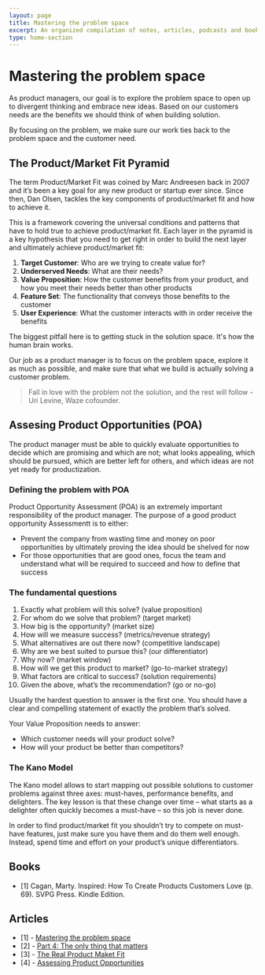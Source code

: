 ```yaml
---
layout: page
title: Mastering the problem space
excerpt: An organized compilation of notes, articles, podcasts and books.
type: home-section
---
```


# Mastering the problem space

As product managers, our goal is to explore the problem space to open up to divergent thinking and embrace new ideas. Based on our customers needs are the benefits we should think of when building solution.

By focusing on the problem, we make sure our work ties back to the problem space and the customer need.

## The Product/Market Fit Pyramid

The term Product/Market Fit was coined by Marc Andreesen back in 2007 and it’s been a key goal for any new product or startup ever since. Since then, Dan Olsen, tackles the key components of product/market fit and how to achieve it.

This is a framework covering the universal conditions and patterns that have to hold true to achieve product/market fit. Each layer in the pyramid is a key hypothesis that you need to get right in order to build the next layer and ultimately achieve product/market fit:

<!-- insert image -->

1. **Target Customer**: Who are we trying to create value for?
2. **Underserved Needs**: What are their needs?
3. **Value Proposition**: How the customer benefits from your product, and how you meet their needs better than other products
4. **Feature Set**: The functionality that conveys those benefits to the customer
5. **User Experience**: What the customer interacts with in order receive the benefits

The biggest pitfall here is to getting stuck in the solution space. It's how the human brain works.

Our job as a product manager is to focus on the problem space, explore it as much as possible, and make sure that what we build is actually solving a customer problem.

> Fall in love with the problem not the solution, and the rest will follow - Uri Levine, Waze cofounder. 

## Assesing Product Opportunities (POA)

The product manager must be able to quickly evaluate opportunities to decide which are promising and which are not; what looks appealing, which should be pursued, which are better left for others, and which ideas are not yet ready for productization.

### Defining the problem with POA

Product Opportunity Assessment (POA) is an extremely important responsibility of the product manager. The purpose of a good product opportunity Assessmentt is to either:

- Prevent the company from wasting time and money on poor opportunities by ultimately proving the idea should be shelved for now
- For those opportunities that are good ones, focus the team and understand what will be required to succeed and how to define that success

### The fundamental questions 

1. Exactly what problem will this solve? (value proposition) 
2. For whom do we solve that problem? (target market) 
3. How big is the opportunity? (market size) 
4. How will we measure success? (metrics/revenue strategy) 
5. What alternatives are out there now? (competitive landscape) 
6. Why are we best suited to pursue this? (our differentiator) 
7. Why now? (market window) 
8. How will we get this product to market? (go-to-market strategy) 
9. What factors are critical to success? (solution requirements) 
10. Given the above, what’s the recommendation? (go or no-go)

Usually the hardest question to answer is the first one. You should have a clear and compelling statement of exactly the problem that’s solved.

Your Value Proposition needs to answer: 
- Which customer needs will your product solve?
- How will your product be better than competitors?


### The Kano Model

The Kano model allows to start mapping out possible solutions to customer problems against three axes: must-haves, performance benefits, and delighters. The key lesson is that these change over time – what starts as a delighter often quickly becomes a must-have – so this job is never done.

In order to find product/market fit you shouldn’t try to compete on must-have features, just make sure you have them and do them well enough. Instead, spend time and effort on your product’s unique differentiators.

<!-- insert image -->

## Books
- [1] Cagan, Marty. Inspired: How To Create Products Customers Love (p. 69). SVPG Press. Kindle Edition. 

## Articles
- [1] - [Mastering the problem space](https://www.mindtheproduct.com/2018/08/mastering-the-problem-space-for-product-market-fit-by-dan-olsen/)
- [2] - [Part 4: The only thing that matters](https://pmarchive.com/guide_to_startups_part4.html)
- [3] - [The Real Product Maket Fit](https://blog.ycombinator.com/the-real-product-market-fit/) 
- [4] - [Assessing Product Opportunities](https://svpg.com/assessing-product-opportunities/)